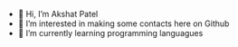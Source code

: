 - 👋 Hi, I’m Akshat Patel
- 👀 I’m interested in making some contacts here on Github 
- 🌱 I’m currently learning programming languagues

<!---
Akki8901/Akki8901 is a ✨ special ✨ repository because its `README.md` (this file) appears on your GitHub profile.
You can click the Preview link to take a look at your changes.
--->
